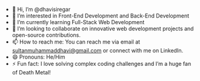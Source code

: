 - 👋 Hi, I’m @dhavisiregar
- 👀 I’m interested in Front-End Development and Back-End Development
- 🌱 I’m currently learning Full-Stack Web Development
- 💞️ I’m looking to collaborate on innovative web development projects and open-source contributions.
- 📫 How to reach me: You can reach me via email at sultanmuhammaddhavi@gmail.com or connect with me on LinkedIn.
- 😄 Pronouns: He/Him
- ⚡ Fun fact: I love solving complex coding challenges and I’m a huge fan of Death Metal!

<!---
dhavisiregar/dhavisiregar is a ✨ special ✨ repository because its `README.md` (this file) appears on your GitHub profile.
You can click the Preview link to take a look at your changes.
--->
